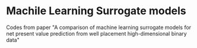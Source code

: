 # Machile Learning Surrogate models
Codes from paper "A comparison of machine learning surrogate models for net present value prediction from well placement high-dimensional binary data"
